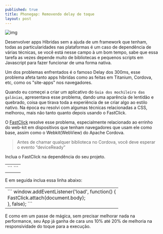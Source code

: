 ```yaml
---
published: true
title: Phonegap: Removendo delay de toque
layout: post
---
```

![img](https://build.phonegap.com/images/marketing/build-diagram.png "Phonegap é fod* pa baralho!")

Desenvolver apps Híbridas sem a ajuda de um framework que tenham, todas as particularidades nas plataformas é um caso de dependência de várias técnicas, se você está nesse campo à um bom tempo, sabe que essa tarefa as vezes depende muito de bibliotecas e pequenos scripts em Javascript para fazer funcionar de uma forma nativa.

Um dos problemas enfrentados é o famoso Delay dos 300ms, esse problema afeta tanto apps híbridas como as feitas em Titanium, Cordova, etc, como os "site-apps" nos navegadores.

Quando eu começei a criar um aplicativo do `Guia dos mochileiro das galáxias`, apresentava esse problema, dando uma aparência de lentidão e quebrado, coisa que tirava toda a experiência de se criar algo ao estilo nativo. Na época eu resolvi com algumas técnicas relacionadas a CSS, melhorou, mais não tanto quanto depois usando o FastClick.

O [FastClick](https://github.com/ftlabs/fastclick) resolve esse problema, especialmente relacionado ao errinho do web-kit em dispositivos que tenham navegadores que usam ele como base, assim como o Webkit(WebView) do Apache Cordova.

>Antes de chamar qualquer biblioteca no Cordova, você deve esperar o evento “deviceReady”

Inclua o FastClick na dependência do seu projeto.<br/>
<table>
 <td border="2px">
     ```
     <script type='application/javascript' src='/path/to/fastclick.js'></script>
     ```
 </td>
</table>


E em seguida inclua essa linha abaixo:

<table>
 <td border="2px">
     ```
     window.addEventListener('load', function() { <br/>
    FastClick.attach(document.body);<br/>
}, false);
    ```
 </td>
</table>

E como em um passe de mágica, sem precisar melhorar nada na performance, seu App já ganha de cara uns 10% até 20% de melhoria na responsividade do toque para a execução.

